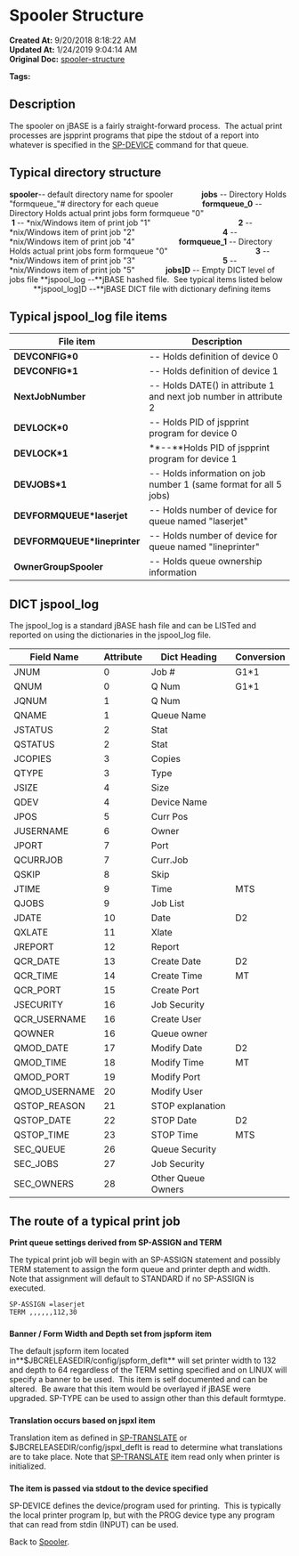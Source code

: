 # Spooler Structure

**Created At:** 9/20/2018 8:18:22 AM  
**Updated At:** 1/24/2019 9:04:14 AM  
**Original Doc:** [spooler-structure](https://docs.jbase.com/44205-spooler/spooler-structure)  

**Tags:**
<badge text='spooler' vertical='middle' />

## Description 

The spooler on jBASE is a fairly straight-forward process.  The actual print processes are jspprint programs that pipe the stdout of a report into whatever is specified in the [SP-DEVICE](./../sp-device) command for that queue.

## 


## Typical directory structure

**spooler**-- default directory name for spooler
            **jobs** -- Directory Holds "formqueue\_"# directory for each queue
                   **formqueue\_0** -- Directory Holds actual print jobs form formqueue "0"
                                       **1** -- \*nix/Windows item of print job "1"
                                       **2** -- \*nix/Windows item of print job "2"
                                       **4** -- \*nix/Windows item of print job "4"
                   **formqueue\_1** -- Directory Holds actual print jobs form formqueue "0"
                                       **3** -- \*nix/Windows item of print job "3"
                                       **5** -- \*nix/Windows item of print job "5"
             **jobs]D** -- Empty DICT level of jobs file
**jspool\_log --**jBASE hashed file.  See typical items listed below
             **jspool\_log]D --**jBASE DICT file with dictionary defining items

## 


## Typical jspool\_log file items


| File item<br> | Description<br> |
| --- | --- |
| **DEVCONFIG\*0**<br> | -- Holds definition of device 0<br> |
| **DEVCONFIG\*1**<br> | -- Holds definition of device 1<br> |
| **NextJobNumber**<br> | -- Holds DATE() in attribute 1 and next job number in attribute 2<br> |
| **DEVLOCK\*0**<br> | -- Holds PID of jspprint program for device 0<br> |
| **DEVLOCK\*1**<br> | **--**Holds PID of jspprint program for device 1<br> |
| **DEVJOBS\*1**<br> | -- Holds information on job number 1 (same format for all 5 jobs)<br> |
| **DEVFORMQUEUE\*laserjet**<br> | -- Holds number of device for queue named "laserjet"<br> |
| **DEVFORMQUEUE\*lineprinter**<br> | -- Holds number of device for queue named "lineprinter"<br> |
| **OwnerGroupSpooler**<br> | -- Holds queue ownership information<br> |


## 


## DICT jspool\_log

The jspool\_log is a standard jBASE hash file and can be LISTed and reported on using the dictionaries in the jspool\_log file.


| Field Name<br> | Attribute<br> | Dict Heading<br> | Conversion<br> |
| --- | --- | --- | --- |
| JNUM<br> | 0<br> | Job #<br> | G1\*1<br> |
| QNUM<br> | 0<br> | Q Num<br> | G1\*1<br> |
| JQNUM<br> | 1<br> | Q Num<br> |  <br> |
| QNAME<br> | 1<br> | Queue Name<br> |  <br> |
| JSTATUS<br> | 2<br> | Stat<br> |  <br> |
| QSTATUS<br> | 2<br> | Stat<br> |  <br> |
| JCOPIES<br> | 3<br> | Copies<br> |  <br> |
| QTYPE<br> | 3<br> | Type<br> |  <br> |
| JSIZE<br> | 4<br> | Size<br> |  <br> |
| QDEV<br> | 4<br> | Device Name<br> |  <br> |
| JPOS<br> | 5<br> | Curr Pos<br> |  <br> |
| JUSERNAME<br> | 6<br> | Owner<br> |  <br> |
| JPORT<br> | 7<br> | Port<br> |  <br> |
| QCURRJOB<br> | 7<br> | Curr.Job<br> |  <br> |
| QSKIP<br> | 8<br> | Skip<br> |  <br> |
| JTIME<br> | 9<br> | Time<br> | MTS<br> |
| QJOBS<br> | 9<br> | Job List<br> |  <br> |
| JDATE<br> | 10<br> | Date<br> | D2<br> |
| QXLATE<br> | 11<br> | Xlate<br> |  <br> |
| JREPORT<br> | 12<br> | Report<br> |  <br> |
| QCR\_DATE<br> | 13<br> | Create Date<br> | D2<br> |
| QCR\_TIME<br> | 14<br> | Create Time<br> | MT<br> |
| QCR\_PORT<br> | 15<br> | Create Port<br> |  <br> |
| JSECURITY<br> | 16<br> | Job Security<br> |  <br> |
| QCR\_USERNAME<br> | 16<br> | Create User<br> |  <br> |
| QOWNER<br> | 16<br> | Queue owner<br> |  <br> |
| QMOD\_DATE<br> | 17<br> | Modify Date<br> | D2<br> |
| QMOD\_TIME<br> | 18<br> | Modify Time<br> | MT<br> |
| QMOD\_PORT<br> | 19<br> | Modify Port<br> |  <br> |
| QMOD\_USERNAME<br> | 20<br> | Modify User<br> |  <br> |
| QSTOP\_REASON<br> | 21<br> | STOP explanation<br> |  <br> |
| QSTOP\_DATE<br> | 22<br> | STOP Date<br> | D2<br> |
| QSTOP\_TIME<br> | 23<br> | STOP Time<br> | MTS<br> |
| SEC\_QUEUE<br> | 26<br> | Queue Security<br> |  <br> |
| SEC\_JOBS<br> | 27<br> | Job Security<br> |  <br> |
| SEC\_OWNERS<br> | 28<br> | Other Queue Owners<br> |  <br> |


## 


## The route of a typical print job

**Print queue settings derived from SP-ASSIGN and TERM**

The typical print job will begin with an SP-ASSIGN statement and possibly TERM statement to assign the form queue and printer depth and width. Note that assignment will default to STANDARD if no SP-ASSIGN is executed.

```
SP-ASSIGN =laserjet
TERM ,,,,,,112,30
```

### 


**Banner / Form Width and Depth set from jspform item**

The default jspform item located in**$JBCRELEASEDIR/config/jspform\_deflt** will set printer width to 132 and depth to 64 regardless of the TERM setting specified and on LINUX will specify a banner to be used.  This item is self documented and can be altered.  Be aware that this item would be overlayed if jBASE were upgraded. SP-TYPE can be used to assign other than this default formtype.

### 


**Translation occurs based on jspxl item**

Translation item as defined in [SP-TRANSLATE](./../sp-translate) or $JBCRELEASEDIR/config/jspxl\_deflt is read to determine what translations are to take place. Note that [SP-TRANSLATE](./../sp-translate) item read only when printer is initialized.

### 


**The item is passed via stdout to the device specified**

SP-DEVICE defines the device/program used for printing.  This is typically the local printer program lp, but with the PROG device type any program that can read from stdin (INPUT) can be used.



Back to [Spooler](./../jbase-spooler).

